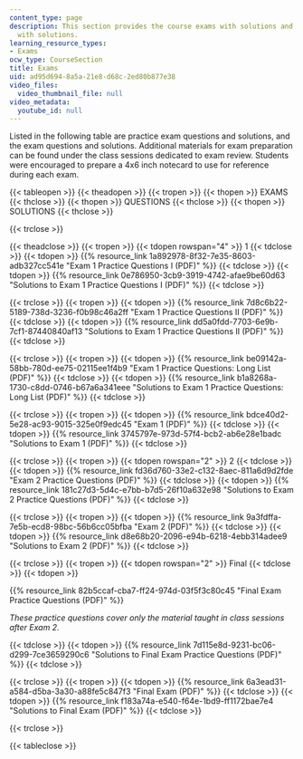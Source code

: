```yaml
---
content_type: page
description: This section provides the course exams with solutions and practice exams
  with solutions.
learning_resource_types:
- Exams
ocw_type: CourseSection
title: Exams
uid: ad95d694-8a5a-21e8-d68c-2ed80b877e38
video_files:
  video_thumbnail_file: null
video_metadata:
  youtube_id: null
---
```


Listed in the following table are practice exam questions and solutions, and the exam questions and solutions. Additional materials for exam preparation can be found under the class sessions dedicated to exam review. Students were encouraged to prepare a 4x6 inch notecard to use for reference during each exam.

{{< tableopen >}}
{{< theadopen >}}
{{< tropen >}}
{{< thopen >}}
EXAMS
{{< thclose >}}
{{< thopen >}}
QUESTIONS
{{< thclose >}}
{{< thopen >}}
SOLUTIONS
{{< thclose >}}

{{< trclose >}}

{{< theadclose >}}
{{< tropen >}}
{{< tdopen rowspan="4" >}}
1
{{< tdclose >}}
{{< tdopen >}}
{{% resource_link 1a892978-8f32-7e35-8603-adb327cc541e "Exam 1 Practice Questions I (PDF)" %}}
{{< tdclose >}}
{{< tdopen >}}
{{% resource_link 0e786950-3cb9-3919-4742-afae9be60d63 "Solutions to Exam 1 Practice Questions I (PDF)" %}}
{{< tdclose >}}

{{< trclose >}}
{{< tropen >}}
{{< tdopen >}}
{{% resource_link 7d8c6b22-5189-738d-3236-f0b98c46a2ff "Exam 1 Practice Questions II (PDF)" %}}
{{< tdclose >}}
{{< tdopen >}}
{{% resource_link dd5a0fdd-7703-6e9b-7cf1-87440840af13 "Solutions to Exam 1 Practice Questions II (PDF)" %}}
{{< tdclose >}}

{{< trclose >}}
{{< tropen >}}
{{< tdopen >}}
{{% resource_link be09142a-58bb-780d-ee75-02115ee1f4b9 "Exam 1 Practice Questions: Long List (PDF)" %}}
{{< tdclose >}}
{{< tdopen >}}
{{% resource_link b1a8268a-1730-c8dd-0746-b67a6a341eee "Solutions to Exam 1 Practice Questions: Long List (PDF)" %}}
{{< tdclose >}}

{{< trclose >}}
{{< tropen >}}
{{< tdopen >}}
{{% resource_link bdce40d2-5e28-ac93-9015-325e0f9edc45 "Exam 1 (PDF)" %}}
{{< tdclose >}}
{{< tdopen >}}
{{% resource_link 3745797e-973d-57f4-bcb2-ab6e28e1badc "Solutions to Exam 1 (PDF)" %}}
{{< tdclose >}}

{{< trclose >}}
{{< tropen >}}
{{< tdopen rowspan="2" >}}
2
{{< tdclose >}}
{{< tdopen >}}
{{% resource_link fd36d760-33e2-c132-8aec-811a6d9d2fde "Exam 2 Practice Questions (PDF)" %}}
{{< tdclose >}}
{{< tdopen >}}
{{% resource_link 181c27d3-5d4c-e7bb-b7d5-26f10a632e98 "Solutions to Exam 2 Practice Questions (PDF)" %}}
{{< tdclose >}}

{{< trclose >}}
{{< tropen >}}
{{< tdopen >}}
{{% resource_link 9a3fdffa-7e5b-ecd8-98bc-56b6cc05bfba "Exam 2 (PDF)" %}}
{{< tdclose >}}
{{< tdopen >}}
{{% resource_link d8e68b20-2096-e94b-6218-4ebb314adee9 "Solutions to Exam 2 (PDF)" %}}
{{< tdclose >}}

{{< trclose >}}
{{< tropen >}}
{{< tdopen rowspan="2" >}}
Final
{{< tdclose >}}
{{< tdopen >}}


{{% resource_link 82b5ccaf-cba7-ff24-974d-03f5f3c80c45 "Final Exam Practice Questions (PDF)" %}}

_These practice questions cover only the material taught in class sessions after Exam 2._


{{< tdclose >}}
{{< tdopen >}}
{{% resource_link 7d115e8d-9231-bc06-d299-7ce3659290c6 "Solutions to Final Exam Practice Questions (PDF)" %}}
{{< tdclose >}}

{{< trclose >}}
{{< tropen >}}
{{< tdopen >}}
{{% resource_link 6a3ead31-a584-d5ba-3a30-a88fe5c847f3 "Final Exam (PDF)" %}}
{{< tdclose >}}
{{< tdopen >}}
{{% resource_link f183a74a-e540-f64e-1bd9-ff1172bae7e4 "Solutions to Final Exam (PDF)" %}}
{{< tdclose >}}

{{< trclose >}}

{{< tableclose >}}